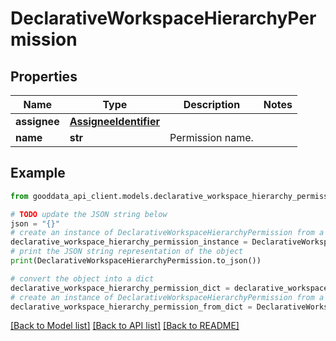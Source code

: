 # DeclarativeWorkspaceHierarchyPermission


## Properties

Name | Type | Description | Notes
------------ | ------------- | ------------- | -------------
**assignee** | [**AssigneeIdentifier**](AssigneeIdentifier.md) |  | 
**name** | **str** | Permission name. | 

## Example

```python
from gooddata_api_client.models.declarative_workspace_hierarchy_permission import DeclarativeWorkspaceHierarchyPermission

# TODO update the JSON string below
json = "{}"
# create an instance of DeclarativeWorkspaceHierarchyPermission from a JSON string
declarative_workspace_hierarchy_permission_instance = DeclarativeWorkspaceHierarchyPermission.from_json(json)
# print the JSON string representation of the object
print(DeclarativeWorkspaceHierarchyPermission.to_json())

# convert the object into a dict
declarative_workspace_hierarchy_permission_dict = declarative_workspace_hierarchy_permission_instance.to_dict()
# create an instance of DeclarativeWorkspaceHierarchyPermission from a dict
declarative_workspace_hierarchy_permission_from_dict = DeclarativeWorkspaceHierarchyPermission.from_dict(declarative_workspace_hierarchy_permission_dict)
```
[[Back to Model list]](../README.md#documentation-for-models) [[Back to API list]](../README.md#documentation-for-api-endpoints) [[Back to README]](../README.md)


